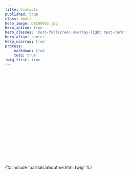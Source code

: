 ```yaml
---
title: Contacts
published: true
class: small
hero_image: DSC00903.jpg
hero_inline: true
hero_classes: 'hero-fullscreen overlay-light text-dark'
hero_align: center
hero_noarrow: true
process:
    markdown: true
    twig: true
twig_first: true
---
```


</br>
</br>
</br>
</br>
</br>
</br>
</br>
</br>
</br>
</br>
</br>
</br>
</br>
</br>
</br>
</br>
</br>
</br>
<!--
<div style="text-align: left">
<h3>
    <ul>
        <li> <a href="mailto:{{'matteo.duranti@infn.it'|safe_email}}"><i class="fa fa-envelope-o" aria-hidden="true"></i> INFN</a></li>
        <li><a href="mailto:{{'matteo.duranti@cern.ch'|safe_email}}"><i class="fa fa-envelope-o" aria-hidden="true"></i> CERN</a></li>
        <li><a href="mailto:{{'matteo.duranti@unipg.it'|safe_email}}"><i class="fa fa-envelope-o" aria-hidden="true"></i> UniPG</a></li>
        <li><a href="mailto:{{'bozzo1983@gmail.com'|safe_email}}"><i class="fa fa-envelope-o" aria-hidden="true"></i> Private or big attachments</a></li>
        <li><a href="https://www.facebook.com/matteo.duranti"><i class="fa fa-facebook-square" aria-hidden="true"></i> matteo.duranti</a></li>
        <li><a href="https://twitter.com/bozzochet"><i class="fa fa-twitter-square" aria-hidden="true"></i> bozzochet</a></li>
    </ul>
</h3>
</div>
-->
{% include 'partials/aboutme.html.twig' %}